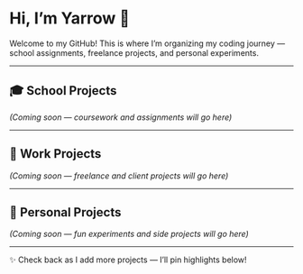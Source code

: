 # Hi, I’m Yarrow 👋

Welcome to my GitHub! This is where I’m organizing my coding journey — school assignments, freelance projects, and personal experiments.

---

## 🎓 School Projects
*(Coming soon — coursework and assignments will go here)*

---

## 💼 Work Projects
*(Coming soon — freelance and client projects will go here)*

---

## 🌱 Personal Projects
*(Coming soon — fun experiments and side projects will go here)*

---

✨ Check back as I add more projects — I’ll pin highlights below!
